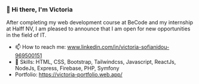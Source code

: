 ### 👋 Hi there, I'm Victoria  

After completing my web development course at BeCode and my internship at Halff NV, 
I am pleased to announce that I am open for new opportunities in the field of IT.

- 📫 How to reach me: www.linkedin.com/in/victoria-sofianidou-969500151
- 🦾 Skills: HTML, CSS, Bootstrap, Tailwindcss, Javascript, ReactJs, NodeJs, Express, Firebase, PHP, Symfony
- Portfolio: https://victoria-portfolio.web.app/

